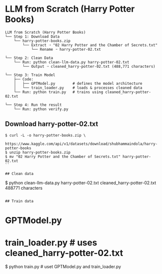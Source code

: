 # LLM from Scratch (Harry Potter Books)
```
LLM from Scratch (Harry Potter Books)
└── Step 1: Download Data
    └── harry-potter-books.zip
        └── Extract ➝ "02 Harry Potter and the Chamber of Secrets.txt"
            └── Rename ➝ harry-potter-02.txt

└── Step 2: Clean Data
    └── Run: python clean-llm-data.py harry-potter-02.txt
        └── Output ➝ cleaned_harry-potter-02.txt (488,771 characters)

└── Step 3: Train Model
    ├── Code:
    │   ├── GPTModel.py        # defines the model architecture
    │   └── train_loader.py    # loads & processes cleaned data
    └── Run: python train.py   # trains using cleaned_harry-potter-02.txt

└── Step 4: Run the result
    └── Run: python verify.py
```

## Download harry-potter-02.txt
```
$ curl -L -o harry-potter-books.zip \
  https://www.kaggle.com/api/v1/datasets/download/shubhammaindola/harry-potter-books
$ unzip harry-potter-books.zip
$ mv "02 Harry Potter and the Chamber of Secrets.txt" harry-potter-02.txt
``

## Clean data
```
$ python clean-llm-data.py harry-potter-02.txt
cleaned_harry-potter-02.txt 488771 characters
```

## Train data
```
# GPTModel.py
# train_loader.py # uses cleaned_harry-potter-02.txt
$ python train.py # uset GPTModel.py and train_loader.py
```
